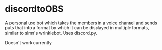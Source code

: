 # discordtoOBS
A personal use bot which takes the members in a voice channel and sends puts that into a format by which it can be displayed in multiple formats, similar to slmn's wrinklebot. Uses discord.py.


Doesn't work currently 
